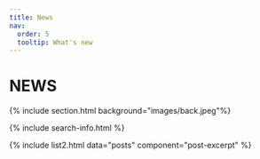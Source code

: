 ```yaml
---
title: News
nav:
  order: 5
  tooltip: What's new
---
```


# <i class="fas fa-feather-alt"></i>NEWS

{% include section.html background="images/back.jpeg"%}

{% include search-info.html %}

{% include list2.html data="posts" component="post-excerpt" %}

